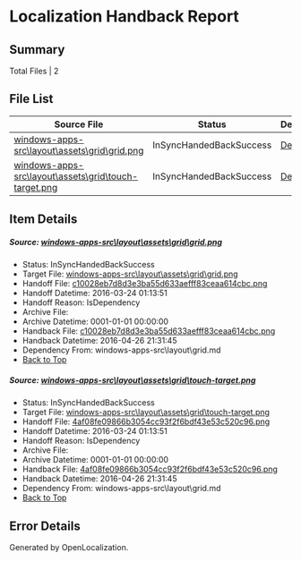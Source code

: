 # <a name='report-top'></a> Localization Handback Report

## Summary
 Total Files | 2

## File List
 Source File | Status | Details 
 ----------- | ------ | ------- 
 [windows-apps-src\layout\assets\grid\grid.png](https://github.com/Microsoft/windows-apps/blob/8603569e780b9804d116f7e3151a72b2c4d627a8/windows-apps-src/layout/assets/grid/grid.png) | InSyncHandedBackSuccess | [Details](#c10028eb7d8d3e3ba55d633aefff83ceaa614cbc2949)
 [windows-apps-src\layout\assets\grid\touch-target.png](https://github.com/Microsoft/windows-apps/blob/8603569e780b9804d116f7e3151a72b2c4d627a8/windows-apps-src/layout/assets/grid/touch-target.png) | InSyncHandedBackSuccess | [Details](#4af08fe09866b3054cc93f2f6bdf43e53c520c962950)

## Item Details
##### <a name='c10028eb7d8d3e3ba55d633aefff83ceaa614cbc2949'></a> Source: [windows-apps-src\layout\assets\grid\grid.png](https://github.com/Microsoft/windows-apps/blob/8603569e780b9804d116f7e3151a72b2c4d627a8/windows-apps-src/layout/assets/grid/grid.png)
* Status: InSyncHandedBackSuccess
* Target File: [windows-apps-src\layout\assets\grid\grid.png](https://github.com/Microsoft/windows-apps.es-es/blob/e9ba18bb045d92c3fac613d79bbdc62685578535/windows-apps-src/layout/assets/grid/grid.png)
* Handoff File: [c10028eb7d8d3e3ba55d633aefff83ceaa614cbc.png](https://github.com/Microsoft/WDG.handoff/blob/fc01ff47b68e69990bcf8e15ff456feabb078662/ol-handoff/Microsoft/windows-apps.es-es/master/c10028eb7d8d3e3ba55d633aefff83ceaa614cbc.png)
* Handoff Datetime: 2016-03-24 01:13:51
* Handoff Reason: IsDependency
* Archive File: 
* Archive Datetime: 0001-01-01 00:00:00
* Handback File: [c10028eb7d8d3e3ba55d633aefff83ceaa614cbc.png](https://github.com/Microsoft/WDG.handback/blob/02ceb412b0e835b244cbbbd4fa9d2be421ede8f6/ol-handback/Microsoft/windows-apps.es-es/master/c10028eb7d8d3e3ba55d633aefff83ceaa614cbc.png)
* Handback Datetime: 2016-04-26 21:31:45
* Dependency From: windows-apps-src\layout\grid.md
* [Back to Top](#report-top)

##### <a name='4af08fe09866b3054cc93f2f6bdf43e53c520c962950'></a> Source: [windows-apps-src\layout\assets\grid\touch-target.png](https://github.com/Microsoft/windows-apps/blob/8603569e780b9804d116f7e3151a72b2c4d627a8/windows-apps-src/layout/assets/grid/touch-target.png)
* Status: InSyncHandedBackSuccess
* Target File: [windows-apps-src\layout\assets\grid\touch-target.png](https://github.com/Microsoft/windows-apps.es-es/blob/e9ba18bb045d92c3fac613d79bbdc62685578535/windows-apps-src/layout/assets/grid/touch-target.png)
* Handoff File: [4af08fe09866b3054cc93f2f6bdf43e53c520c96.png](https://github.com/Microsoft/WDG.handoff/blob/fc01ff47b68e69990bcf8e15ff456feabb078662/ol-handoff/Microsoft/windows-apps.es-es/master/4af08fe09866b3054cc93f2f6bdf43e53c520c96.png)
* Handoff Datetime: 2016-03-24 01:13:51
* Handoff Reason: IsDependency
* Archive File: 
* Archive Datetime: 0001-01-01 00:00:00
* Handback File: [4af08fe09866b3054cc93f2f6bdf43e53c520c96.png](https://github.com/Microsoft/WDG.handback/blob/02ceb412b0e835b244cbbbd4fa9d2be421ede8f6/ol-handback/Microsoft/windows-apps.es-es/master/4af08fe09866b3054cc93f2f6bdf43e53c520c96.png)
* Handback Datetime: 2016-04-26 21:31:45
* Dependency From: windows-apps-src\layout\grid.md
* [Back to Top](#report-top)


## Error Details

Generated by OpenLocalization.
